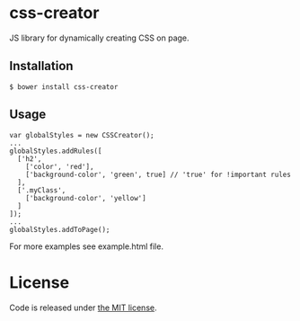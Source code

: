 css-creator
===========

JS library for dynamically creating CSS on page.

## Installation

```
$ bower install css-creator
```

## Usage

```
var globalStyles = new CSSCreator();
...
globalStyles.addRules([
  ['h2',
    ['color', 'red'],
    ['background-color', 'green', true] // 'true' for !important rules 
  ], 
  ['.myClass', 
    ['background-color', 'yellow']
  ]
]);
...
globalStyles.addToPage();
```

For more examples see example.html file.

# License

Code is released under [the MIT license](LICENSE).